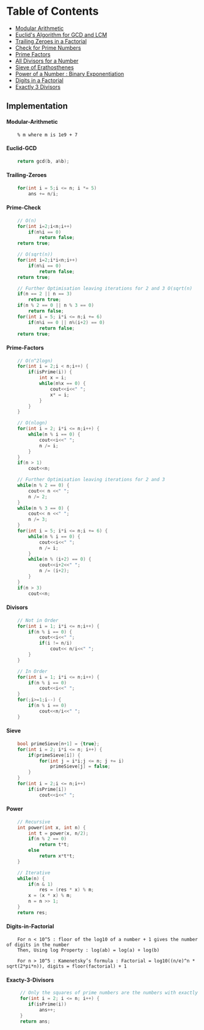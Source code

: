 # Table of Contents

 - [Modular Arithmetic](#Modular-Arithmetic)
 - [Euclid's Algorithm for GCD and LCM](#Euclid-GCD)
 - [Trailing Zeroes in a Factorial](#Trailing-Zeroes)
 - [Check for Prime Numbers](#Prime-Check)
 - [Prime Factors](#Prime-Factors)
 - [All Divisors for a Number](#Divisors)
 - [Sieve of Erathosthenes](#Sieve)
 - [Power of a Number : Binary Exponentiation](#Power)
 - [Digits in a Factorial](#Digits-in-Factorial)
 - [Exactly 3 Divisors](#Exacty-3-Divisors)


## Implementation
#### Modular-Arithmetic
```
    % m where m is 1e9 + 7
```

#### Euclid-GCD
``` C++
    return gcd(b, a%b);
```

#### Trailing-Zeroes
``` C++
    for(int i = 5;i <= n; i *= 5)
        ans += n/i;
```

#### Prime-Check
``` C++
    // O(n)
    for(int i=2;i<n;i++)
        if(n%i == 0)
            return false;
    return true;
```

``` C++
    // O(sqrt(n))
    for(int i=2;i*i<n;i++)
        if(n%i == 0)
            return false;
    return true;
```

``` C++
    // Further Optimisation leaving iterations for 2 and 3 O(sqrt(n)
    if(n == 2 || n == 3)
        return true;
    if(n % 2 == 0 || n % 3 == 0)
        return false;
    for(int i = 5; i*i <= n;i += 6)
        if(n%i == 0 || n%(i+2) == 0)
            return false;
    return true;
```

#### Prime-Factors
``` C++
    // O(n^2logn)
    for(int i = 2;i < n;i++) {
        if(isPrime(i)) {
            int x = i;
            while(n%x == 0) {
                cout<<i<<" ";
                x* = i;
            }
        }
    }
```

``` C++
    // O(nlogn)
    for(int i = 2; i*i <= n;i++) {
        while(n % i == 0) {
            cout<<i<<" ";
            n /= i;
        }
    }
    if(n > 1)
        cout<<n;
```

``` C++
    // Further Optimisation leaving iterations for 2 and 3
    while(n % 2 == 0) {
        cout<< n <<" ";
        n /= 2;
    }
    while(n % 3 == 0) {
        cout<< n <<" ";
        n /= 3;
    }
    for(int i = 5; i*i <= n;i += 6) {
        while(n % i == 0) {
            cout<<i<<" ";
            n /= i;
        }
        while(n % (i+2) == 0) {
            cout<<i+2<<" ";
            n /= (i+2);
        }
    }
    if(n > 3)
        cout<<n;
```

#### Divisors
``` C++
    // Not in Order
    for(int i = 1; i*i <= n;i++) {
        if(n % i == 0) {
            cout<<i<<" ";
            if(i != n/i)
                cout<< n/i<<" ";
        }
    }
```

``` C++
    // In Order
    for(int i = 1; i*i <= n;i++) {
        if(n % i == 0)
            cout<<i<<" ";
    }
    for(;i>=1;i--) {
        if(n % i == 0)
            cout<<n/i<<" ";
    }
```

#### Sieve
``` C++
    bool primeSieve[n+1] = {true};
    for(int i = 2; i*i <= n; i++) {
        if(primeSieve[i]) {
            for(int j = i*i;j <= n; j += i)
                primeSieve[j] = false;
        }
    }
    for(int i = 2;i <= n;i++)
        if(isPrime[i])
            cout<<i<<" ";
```

#### Power
``` C++
    // Recursive
    int power(int x, int n) {
        int t = power(x, n/2);
        if(n % 2 == 0)
            return t*t;
        else
            return x*t*t;
    }
```

``` C++
    // Iterative
    while(n) {
        if(n & 1)
            res = (res * x) % m;
        x = (x * x) % m;
        n = n >> 1;
    }
    return res;
```

#### Digits-in-Factorial
```
    For n < 10^5 : floor of the log10 of a number + 1 gives the number of digits in the number
    Then, Using log Property : log(ab) = log(a) + log(b)
```

```
    For n > 10^5 : Kamenetsky’s formula : Factorial = log10((n/e)^n * sqrt(2*pi*n)), digits = floor(factorial) + 1
```

#### Exacty-3-Divisors
``` C++
     // Only the squares of prime numbers are the numbers with exactly 3 divisors
     for(int i = 2; i <= n; i++) {
        if(isPrime(i))
            ans++;
     }
     return ans;
```
